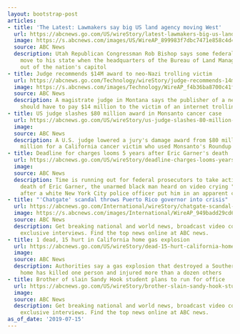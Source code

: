 ```yaml
---
layout: bootstrap-post
articles:
- title: 'The Latest: Lawmakers say big US land agency moving West'
  url: https://abcnews.go.com/US/wireStory/latest-lawmakers-big-us-land-agency-moving-west-64355089
  image: https://s.abcnews.com/images/US/WireAP_899983f7dbc7471e858c4d437349367b_16x9_992.jpg
  source: ABC News
  description: Utah Republican Congressman Rob Bishop says some federal jobs will
    move to his state when the headquarters of the Bureau of Land Management moves
    out of the nation's capitol
- title: Judge recommends $14M award to neo-Nazi trolling victim
  url: https://abcnews.go.com/Technology/wireStory/judge-recommends-14m-award-neo-nazi-trolling-victim-64355022
  image: https://s.abcnews.com/images/Technology/WireAP_f4b36ba8700c41f39a18b73a9d44b7e9_16x9_992.jpg
  source: ABC News
  description: A magistrate judge in Montana says the publisher of a neo-Nazi website
    should have to pay $14 million to the victim of an internet trolling campaign
- title: US judge slashes $80 million award in Monsanto cancer case
  url: https://abcnews.go.com/US/wireStory/us-judge-slashes-80-million-award-monsanto-cancer-64354817
  image: 
  source: ABC News
  description: A U.S. judge lowered a jury's damage award from $80 million to $25
    million for a California cancer victim who used Monsanto's Roundup weed-killer
- title: Deadline for charges looms 5 years after Eric Garner's death
  url: https://abcnews.go.com/US/wireStory/deadline-charges-looms-years-eric-garners-death-64354537
  image: 
  source: ABC News
  description: Time is running out for federal prosecutors to take action in the 2014
    death of Eric Garner, the unarmed black man heard on video crying "I can't breathe"
    after a white New York City police officer put him in an apparent chokehold
- title: "'Chatgate' scandal throws Puerto Rico governor into crisis"
  url: https://abcnews.go.com/International/wireStory/chatgate-scandal-throws-puerto-rico-governor-crisis-64353630
  image: https://s.abcnews.com/images/International/WireAP_949badd29cd64db8b39544664eae3d00_16x9_992.jpg
  source: ABC News
  description: Get breaking national and world news, broadcast video coverage, and
    exclusive interviews. Find the top news online at ABC news.
- title: 1 dead, 15 hurt in California home gas explosion
  url: https://abcnews.go.com/US/wireStory/dead-15-hurt-california-home-gas-explosion-64353491
  image: 
  source: ABC News
  description: Authorities say a gas explosion that destroyed a Southern California
    home has killed one person and injured more than a dozen others
- title: Brother of slain Sandy Hook student plans to run for office
  url: https://abcnews.go.com/US/wireStory/brother-slain-sandy-hook-student-plans-run-office-64353354
  image: 
  source: ABC News
  description: Get breaking national and world news, broadcast video coverage, and
    exclusive interviews. Find the top news online at ABC news.
as_of_date: '2019-07-15'
---
```


